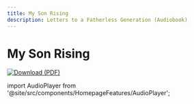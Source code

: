 ```yaml
---
title: My Son Rising
description: Letters to a Fatherless Generation (Audiobook)
---
```


# My Son Rising

[![Download (PDF)](https://img.shields.io/badge/📖-Download-blue)](https://raw.githubusercontent.com/ancientpathsio/ancientpaths/main/static/docs/My_Son_Rising.pdf)

import AudioPlayer from '@site/src/components/HomepageFeatures/AudioPlayer';
<div style={{ display: "flex", alignItems: "center", justifyContent: "flex-start" }}>
  <div style={{ textAlign: "left" }}>
    <AudioPlayer />
  </div>
</div>
